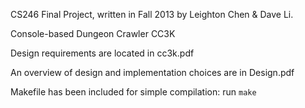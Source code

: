 CS246 Final Project, written in Fall 2013 by Leighton Chen & Dave Li.

Console-based Dungeon Crawler CC3K

Design requirements are located in cc3k.pdf

An overview of design and implementation choices are in Design.pdf

Makefile has been included for simple compilation: run `make`





